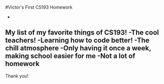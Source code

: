 #Victor's First CS193 Homework

-
My list of my favorite things of CS193!
-The cool teachers!
-Learning how to code better!
-The chill atmosphere
-Only having it once a week, making school easier for me
-Not a lot of homework
-

Thank you!
